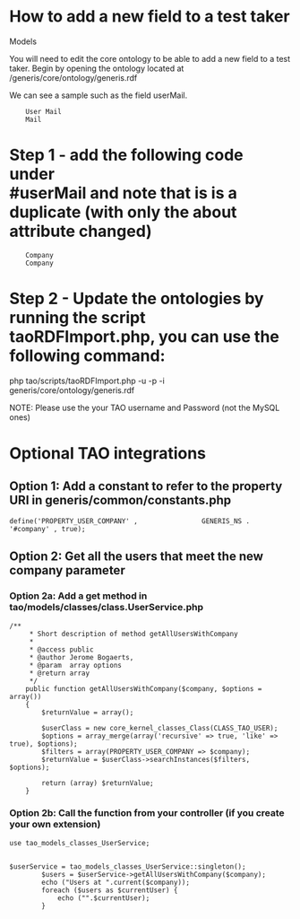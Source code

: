 <!--
created_at: '2015-10-08 12:04:15'
updated_at: '2016-01-31 07:07:46'
authors:
    - 'Rex Wallen Tan'
tags:
    - Tutorials
-->

How to add a new field to a test taker
======================================

Models

You will need to edit the core ontology to be able to add a new field to a test taker. Begin by opening the ontology located at /generis/core/ontology/generis.rdf

We can see a sample such as the field userMail.





        User Mail
        Mail





Step 1 - add the following code under <br/>
#userMail and note that is is a duplicate (with only the about attribute changed)
========================================================================================================================





        Company
        Company





Step 2 - Update the ontologies by running the script taoRDFImport.php, you can use the following command:
=========================================================================================================

php tao/scripts/taoRDFImport.php -u <TAO username> -p <TAO password> -i generis/core/ontology/generis.rdf

NOTE: Please use the your TAO username and Password (not the MySQL ones)

Optional TAO integrations
=========================

Option 1: Add a constant to refer to the property URI in generis/common/constants.php
-------------------------------------------------------------------------------------


    define('PROPERTY_USER_COMPANY' ,                GENERIS_NS . '#company' , true);

Option 2: Get all the users that meet the new company parameter
---------------------------------------------------------------

### Option 2a: Add a get method in tao/models/classes/class.UserService.php


    /**
         * Short description of method getAllUsersWithCompany
         *
         * @access public
         * @author Jerome Bogaerts,
         * @param  array options
         * @return array
         */
        public function getAllUsersWithCompany($company, $options = array())
        {
            $returnValue = array();

            $userClass = new core_kernel_classes_Class(CLASS_TAO_USER);
            $options = array_merge(array('recursive' => true, 'like' => true), $options);
            $filters = array(PROPERTY_USER_COMPANY => $company);
            $returnValue = $userClass->searchInstances($filters, $options);

            return (array) $returnValue;
        }

### Option 2b: Call the function from your controller (if you create your own extension)


    use tao_models_classes_UserService;


    $userService = tao_models_classes_UserService::singleton();
            $users = $userService->getAllUsersWithCompany($company);
            echo ("Users at ".current($company));
            foreach ($users as $currentUser) {
                echo ("".$currentUser);
            }


